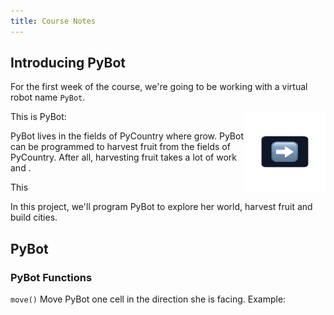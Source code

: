 ```yaml
---
title: Course Notes 
---
```


## Introducing PyBot 
For the first week of the course, we're going to be working with a virtual robot name `PyBot`. 

This is PyBot: 
<img class="bio-pic" align="right" width="130" height="130" src="figures/notes/pybot.pdf">


PyBot lives in the fields of PyCountry where  grow. PyBot can be programmed to harvest fruit from the fields of PyCountry. After all, harvesting fruit takes a lot of work and . 

This 

In this project, we'll program PyBot to explore her world, harvest fruit and build cities.

## PyBot 


### PyBot Functions 

`move()` Move PyBot one cell in the direction she is facing. 
Example: 
    